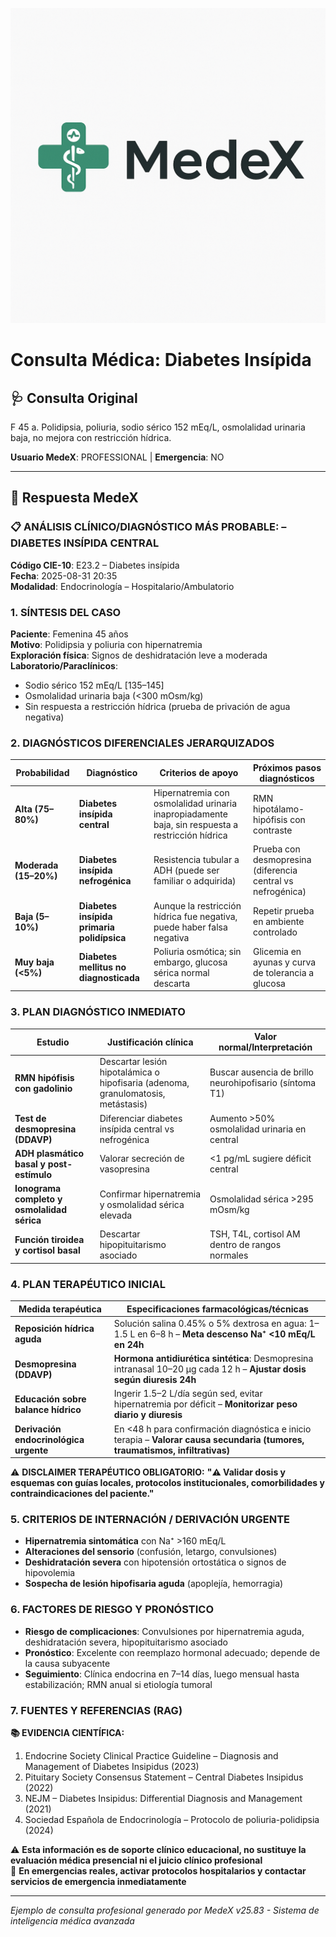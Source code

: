 ![MedeX Banner](../banner.png)

# Consulta Médica: Diabetes Insípida

## 🩺 Consulta Original

F 45 a. Polidipsia, poliuria, sodio sérico 152 mEq/L, osmolalidad urinaria baja, no mejora con restricción hídrica.

**Usuario MedeX**: PROFESSIONAL | **Emergencia**: NO

---

## 💬 Respuesta MedeX

### 📋 ANÁLISIS CLÍNICO/DIAGNÓSTICO MÁS PROBABLE: – DIABETES INSÍPIDA CENTRAL

**Código CIE-10**: E23.2 – Diabetes insípida  
**Fecha**: 2025-08-31 20:35  
**Modalidad**: Endocrinología – Hospitalario/Ambulatorio

### 1. SÍNTESIS DEL CASO

**Paciente**: Femenina 45 años  
**Motivo**: Polidipsia y poliuria con hipernatremia  
**Exploración física**: Signos de deshidratación leve a moderada  
**Laboratorio/Paraclínicos**:

- Sodio sérico 152 mEq/L [135–145]
- Osmolalidad urinaria baja (<300 mOsm/kg)
- Sin respuesta a restricción hídrica (prueba de privación de agua negativa)

### 2. DIAGNÓSTICOS DIFERENCIALES JERARQUIZADOS

| **Probabilidad**      | **Diagnóstico**                            | **Criterios de apoyo**                                                                            | **Próximos pasos diagnósticos**                             |
| --------------------- | ------------------------------------------ | ------------------------------------------------------------------------------------------------- | ----------------------------------------------------------- |
| **Alta (75–80%)**     | **Diabetes insípida central**              | Hipernatremia con osmolalidad urinaria inapropiadamente baja, sin respuesta a restricción hídrica | RMN hipotálamo-hipófisis con contraste                      |
| **Moderada (15–20%)** | **Diabetes insípida nefrogénica**          | Resistencia tubular a ADH (puede ser familiar o adquirida)                                        | Prueba con desmopresina (diferencia central vs nefrogénica) |
| **Baja (5–10%)**      | **Diabetes insípida primaria polidípsica** | Aunque la restricción hídrica fue negativa, puede haber falsa negativa                            | Repetir prueba en ambiente controlado                       |
| **Muy baja (<5%)**    | **Diabetes mellitus no diagnosticada**     | Poliuria osmótica; sin embargo, glucosa sérica normal descarta                                    | Glicemia en ayunas y curva de tolerancia a glucosa          |

### 3. PLAN DIAGNÓSTICO INMEDIATO

| **Estudio**                                 | **Justificación clínica**                                                         | **Valor normal/Interpretación**                         |
| ------------------------------------------- | --------------------------------------------------------------------------------- | ------------------------------------------------------- |
| **RMN hipófisis con gadolinio**             | Descartar lesión hipotalámica o hipofisaria (adenoma, granulomatosis, metástasis) | Buscar ausencia de brillo neurohipofisario (síntoma T1) |
| **Test de desmopresina (DDAVP)**            | Diferenciar diabetes insípida central vs nefrogénica                              | Aumento >50% osmolalidad urinaria en central            |
| **ADH plasmático basal y post-estímulo**    | Valorar secreción de vasopresina                                                  | <1 pg/mL sugiere déficit central                        |
| **Ionograma completo y osmolalidad sérica** | Confirmar hipernatremia y osmolalidad sérica elevada                              | Osmolalidad sérica >295 mOsm/kg                         |
| **Función tiroidea y cortisol basal**       | Descartar hipopituitarismo asociado                                               | TSH, T4L, cortisol AM dentro de rangos normales         |

### 4. PLAN TERAPÉUTICO INICIAL

| **Medida terapéutica**                 | **Especificaciones farmacológicas/técnicas**                                                                                  |
| -------------------------------------- | ----------------------------------------------------------------------------------------------------------------------------- |
| **Reposición hídrica aguda**           | Solución salina 0.45% o 5% dextrosa en agua: 1–1.5 L en 6–8 h – **Meta descenso Na⁺ <10 mEq/L en 24h**                        |
| **Desmopresina (DDAVP)**               | **Hormona antidiurética sintética**: Desmopresina intranasal 10–20 µg cada 12 h – **Ajustar dosis según diuresis 24h**        |
| **Educación sobre balance hídrico**    | Ingerir 1.5–2 L/día según sed, evitar hipernatremia por déficit – **Monitorizar peso diario y diuresis**                      |
| **Derivación endocrinológica urgente** | En <48 h para confirmación diagnóstica e inicio terapia – **Valorar causa secundaria (tumores, traumatismos, infiltrativas)** |

⚠️ **DISCLAIMER TERAPÉUTICO OBLIGATORIO:**
**"⚠️ Validar dosis y esquemas con guías locales, protocolos institucionales, comorbilidades y contraindicaciones del paciente."**

### 5. CRITERIOS DE INTERNACIÓN / DERIVACIÓN URGENTE

- **Hipernatremia sintomática** con Na⁺ >160 mEq/L
- **Alteraciones del sensorio** (confusión, letargo, convulsiones)
- **Deshidratación severa** con hipotensión ortostática o signos de hipovolemia
- **Sospecha de lesión hipofisaria aguda** (apoplejía, hemorragia)

### 6. FACTORES DE RIESGO Y PRONÓSTICO

- **Riesgo de complicaciones**: Convulsiones por hipernatremia aguda, deshidratación severa, hipopituitarismo asociado
- **Pronóstico**: Excelente con reemplazo hormonal adecuado; depende de la causa subyacente
- **Seguimiento**: Clínica endocrina en 7–14 días, luego mensual hasta estabilización; RMN anual si etiología tumoral

### 7. FUENTES Y REFERENCIAS (RAG)

**📚 EVIDENCIA CIENTÍFICA:**

1. Endocrine Society Clinical Practice Guideline – Diagnosis and Management of Diabetes Insipidus (2023)
2. Pituitary Society Consensus Statement – Central Diabetes Insipidus (2022)
3. NEJM – Diabetes Insipidus: Differential Diagnosis and Management (2021)
4. Sociedad Española de Endocrinología – Protocolo de poliuria-polidipsia (2024)

⚠️ **Esta información es de soporte clínico educacional, no sustituye la evaluación médica presencial ni el juicio clínico profesional**  
🚨 **En emergencias reales, activar protocolos hospitalarios y contactar servicios de emergencia inmediatamente**

---

_Ejemplo de consulta profesional generado por MedeX v25.83 - Sistema de inteligencia médica avanzada_
